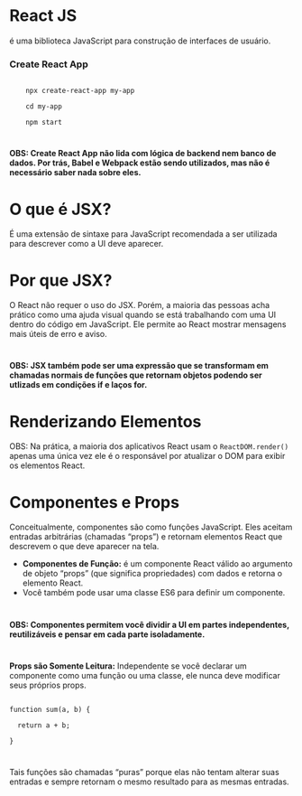 # React JS
é uma biblioteca JavaScript para construção de interfaces de usuário.

### Create React App
<code>
    npx create-react-app my-app <br>
    cd my-app <br>
    npm start
</code>


#
#### OBS: Create React App não lida com lógica de backend nem banco de dados. Por trás, Babel e Webpack estão sendo utilizados, mas não é necessário saber nada sobre eles.
#

# O que é JSX?
É uma extensão de sintaxe para JavaScript recomendada a ser utilizada para descrever como a UI deve aparecer.

# Por que JSX?
O React não requer o uso do JSX. Porém, a maioria das pessoas acha prático como uma ajuda visual quando se está trabalhando com uma UI dentro do código em JavaScript. Ele permite ao React mostrar mensagens mais úteis de erro e aviso.


#
#### OBS: JSX também pode ser uma expressão que se transformam em chamadas normais de funções que retornam objetos podendo ser utlizads em condições if e laços for.
#
# Renderizando Elementos
OBS: Na prática, a maioria dos aplicativos React usam o <code>ReactDOM.render()</code> apenas uma única vez ele é o responsável por atualizar o DOM para exibir os elementos React.

#
# Componentes e Props
Conceitualmente, componentes são como funções JavaScript. Eles aceitam entradas arbitrárias (chamadas “props”) e retornam elementos React que descrevem o que deve aparecer na tela.

<ul>
<li><strong>Componentes de Função:</strong> é um componente React válido ao argumento de objeto “props” (que significa propriedades) com dados e retorna o elemento React. </li>
<li>Você também pode usar uma classe ES6 para definir um componente.</li>
</ul>

#
#### OBS: Componentes permitem você dividir a UI em partes independentes, reutilizáveis e pensar em cada parte isoladamente.
#

<strong>Props são Somente Leitura:</strong> Independente se você declarar um componente como uma função ou uma classe, ele nunca deve modificar seus próprios props.

<code>
function sum(a, b) {</br>
  return a + b;</br>
}
</code>

#

Tais funções são chamadas “puras” porque elas não tentam alterar suas entradas e sempre retornam o mesmo resultado para as mesmas entradas.



